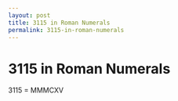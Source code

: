 ```yaml
---
layout: post
title: 3115 in Roman Numerals
permalink: 3115-in-roman-numerals
---
```


# 3115 in Roman Numerals

3115 = MMMCXV
